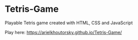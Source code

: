# Tetris-Game
Playable Tetris game created with HTML, CSS and JavaScript

Play here: https://arielkhoutorsky.github.io/Tetris-Game/
